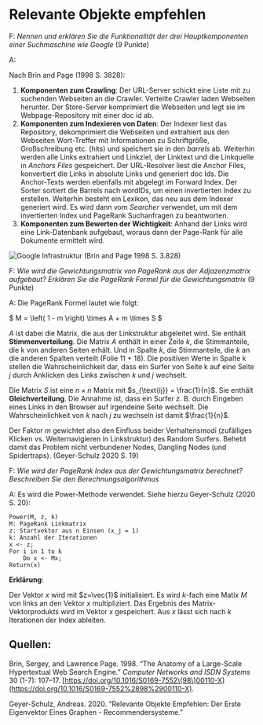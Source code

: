 # Relevante Objekte empfehlen

F: _Nennen und erklären Sie die Funktionalität der drei Hauptkomponenten einer Suchmaschine wie Google_ \(9 Punkte\)

A:

Nach Brin and Page \(1998 S. 3828\):

1. **Komponenten zum Crawling**: Der URL-Server schickt eine Liste mit zu suchenden Webseiten an die Crawler. Verteilte Crawler laden Webseiten herunter. Der Store-Server komprimiert die Webseiten und legt sie im Webpage-Repository mit einer doc id ab.
2. **Komponenten zum Indexieren von Daten**: Der Indexer liest das Repository, dekomprimiert die Webseiten und extrahiert aus den Webseiten Wort-Treffer mit Informationen zu Schriftgröße, Großschreibung etc. \(hits\) und speichert sie in den _barrels_ ab. Weiterhin werden alle Links extrahiert und Linkziel, der Linktext und die Linkquelle in _Anchors Files_ gespeichert. Der URL-Resolver liest die Anchor Files, konvertiert die Links in absolute Links und generiert doc Ids. Die Anchor-Texts werden ebenfalls mit abgelegt im Forward Index. Der Sorter sortiert die Barrels nach wordIDs, um einen invertierten Index zu erstellen. Weiterhin besteht ein Lexikon, das neu aus dem Indexer generiert wird. Es wird dann vom _Searcher_ verwendet, um mit dem invertierten Index und PageRank Suchanfragen zu beantworten.
3. **Komponenten zum Bewerten der Wichtigkeit**: Anhand der Links wird eine Link-Datenbank aufgebaut, woraus dann der Page-Rank für alle Dokumente ermittelt wird.

![Google Infrastruktur \(Brin and Page 1998 S. 3.828\)](../.gitbook/assets/google_infrastructure.jpg)

F: _Wie wird die Gewichtungsmatrix von PageRank aus der Adjazenzmatrix aufgebaut? Erklären Sie die PageRank Formel für die Gewichtungsmatrix_ \(9 Punkte\)

A: Die PageRank Formel lautet wie folgt:

$
M = \left( 1 - m \right) \times A + m \times S
$

$A$ ist dabei die Matrix, die aus der Linkstruktur abgeleitet wird. Sie enthält **Stimmenverteilung**. Die Matrix $A$ enthält in einer Zeile $k$, die Stimmanteile, die k von anderen Seiten erhält. Und in Spalte $k$, die Stimmanteile, die $k$ an die anderen Spalten verteilt \(Folie 11 + 18\). Die positiven Werte in Spalte k stellen die Wahrscheinlichkeit dar, dass ein Surfer von Seite k auf eine Seite $j$ durch Anklicken des Links zwischen $k$ und $j$ wechselt.

Die Matrix $S$ ist eine $n \times n$ Matrix mit $s_{\text{ij}} = \frac{1}{n}$. Sie enthält **Gleichverteilung**. Die Annahme ist, dass ein Surfer z. B. durch Eingeben eines Links in den Browser auf irgendeine Seite wechselt. Die Wahrscheinlichkeit von $k$ nach $j$ zu wechseln ist damit $\frac{1}{n}$.

Der Faktor $m$ gewichtet also den Einfluss beider Verhaltensmodi \(zufälliges Klicken vs. Weiternavigieren in Linkstruktur\) des Random Surfers. Behebt damit das Problem nicht verbundener Nodes, Dangling Nodes \(und Spidertraps\). \(Geyer-Schulz 2020 S. 19\)

F: _Wie wird der PageRank Index aus der Gewichtungsmatrix berechnet? Beschreiben Sie den Berechnungsalgorithmus_

A: Es wird die Power-Methode verwendet. Siehe hierzu Geyer-Schulz \(2020 S. 20\):

```text
Power(M, z, k)
M: PageRank Linkmatrix
z: Startvektor aus n Einsen (x_j = 1)
k: Anzahl der Iterationen
x <- z;
For i in 1 to k
    Do x <- Mx;
Return(x)
```

**Erklärung**:

Der Vektor $x$ wird mit $z=\vec{1}$ initialisiert. Es wird $k$-fach eine Matix $M$ von links an den Vektor $x$ multipliziert. Das Ergebnis des Matrix-Vektorprodukts wird im Vektor $x$ gespeichert. Aus $x$ lässt sich nach $k$ Iterationen der Index ableiten.

## Quellen:

Brin, Sergey, and Lawrence Page. 1998. “The Anatomy of a Large-Scale Hypertextual Web Search Engine.” _Computer Networks and ISDN Systems_ 30 \(1-7\): 107–17. [https://doi.org/10.1016/S0169-7552\(98\)00110-X](https://doi.org/10.1016/S0169-7552%2898%2900110-X).

Geyer-Schulz, Andreas. 2020. “Relevante Objekte Empfehlen: Der Erste Eigenvektor Eines Graphen - Recommendersysteme.”

